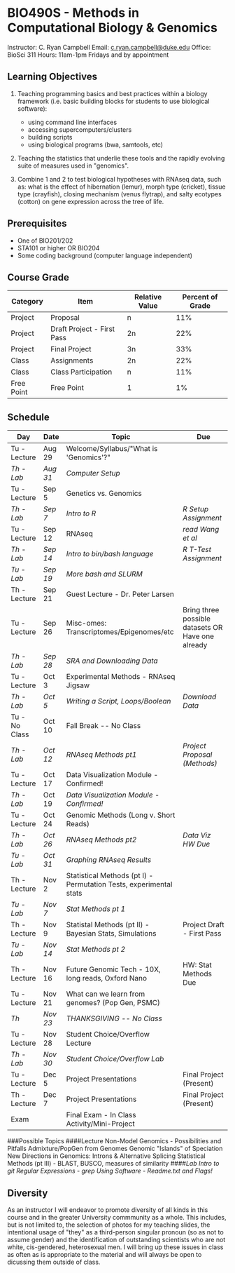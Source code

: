 # BIO490S - Methods in Computational Biology & Genomics

Instructor: C. Ryan Campbell
Email: [c.ryan.campbell@duke.edu](c.ryan.campbell@duke.edu)
Office: BioSci 311
Hours: 11am-1pm Fridays and by appointment

## Learning Objectives			
1. Teaching programming basics and best practices within a biology framework (i.e. basic building blocks for students to use biological software):
	* using command line interfaces
	* accessing supercomputers/clusters
	* building scripts
	* using biological programs (bwa, samtools, etc)

2. Teaching the statistics that underlie these tools and the rapidly evolving suite of measures used in "genomics".

3. Combine 1 and 2 to test biological hypotheses with RNAseq data, such as: what is the effect of hibernation (lemur), morph type (cricket), tissue type (crayfish), closing mechanism (venus flytrap), and salty ecotypes (cotton) on gene expression across the tree of life.

## Prerequisites
- One of BIO201/202
- STA101 or higher OR BIO204
- Some coding background (computer language independent)

## Course Grade
|Category|Item|Relative Value|Percent of Grade|
|--------|----|-------|----------------|
|Project|Proposal|n|11%|
|Project|Draft Project - First Pass|2n|22%|
|Project|Final Project|3n|33%|
|Class|Assignments|2n|22%|
|Class|Class Participation|n|11%|
|Free Point|Free Point|1|1%|

## Schedule
|Day|Date|Topic|Due|
|-------------|---------------|-----------------------------------------------------|-------------|
|Tu - Lecture|Aug 29|Welcome/Syllabus/"What is 'Genomics'?"||
|_Th - Lab_|_Aug 31_|_Computer Setup_||
|Tu - Lecture|Sep 5|Genetics vs. Genomics||
|_Th - Lab_|_Sep 7_|_Intro to R_|_R Setup Assignment_|
|Tu - Lecture|Sep 12|RNAseq|_read Wang et al_|
|_Th - Lab_|_Sep 14_|_Intro to bin/bash language_|_R T-Test Assignment_|
|_Tu - Lab_|_Sep 19_|_More bash and SLURM_||
|Th - Lecture|Sep 21|Guest Lecture - Dr. Peter Larsen||
|Tu - Lecture|Sep 26|Misc-omes: Transcriptomes/Epigenomes/etc|Bring three possible datasets OR Have one already|
|_Th - Lab_|_Sep 28_|_SRA and Downloading Data_||
|Tu - Lecture|Oct 3|Experimental Methods - RNAseq Jigsaw||
|_Th - Lab_|_Oct 5_|_Writing a Script, Loops/Boolean_|_Download Data_|
|Tu - No Class|Oct 10|Fall Break -- No Class||
|_Th - Lab_|_Oct 12_|_RNAseq Methods pt1_|_Project Proposal (Methods)_|
|Tu - Lecture|Oct 17|Data Visualization Module - Confirmed!||
|_Th - Lab_|Oct 19|_Data Visualization Module - Confirmed!_||
|Tu - Lecture|Oct 24|Genomic Methods (Long v. Short Reads)||
|_Th - Lab_|_Oct 26_|_RNAseq Methods pt2_|_Data Viz HW Due_|
|_Tu - Lab_|_Oct 31_|_Graphing RNAseq Results_||
|Th - Lecture|Nov 2|Statistical Methods (pt I) - Permutation Tests, experimental stats||
|_Tu - Lab_|_Nov 7_|_Stat Methods pt 1_||
|Th - Lecture|Nov 9|Statistal Methods (pt II) - Bayesian Stats, Simulations|Project Draft - First Pass|
|_Tu - Lab_|_Nov 14_|_Stat Methods pt 2_||
|Th - Lecture|Nov 16|Future Genomic Tech - 10X, long reads, Oxford Nano|HW: Stat Methods Due|
|Tu - Lecture|Nov 21|What can we learn from genomes? (Pop Gen, PSMC)||
|_Th_|_Nov 23_|_THANKSGIVING -- No Class_||
|Tu - Lecture|Nov 28|Student Choice/Overflow Lecture||
|_Th - Lab_|_Nov 30_|_Student Choice/Overflow Lab_||
|Tu - Lecture|Dec 5|Project Presentations|Final Project (Present)|
|Th - Lecture|Dec 7|Project Presentations|Final Project (Present)|
|Exam| |Final Exam - In Class Activity/Mini-Project||

###Possible Topics
####Lecture
Non-Model Genomics - Possibilities and Pitfalls
Admixture/PopGen from Genomes
Genomic "Islands" of Speciation
New Directions in Genomics: Introns & Alternative Splicing
Statistical Methods (pt III) - BLAST, BUSCO, measures of similarity
####_Lab_
_Intro to git_
_Regular Expressions - grep_
_Using Software - Readme.txt and Flags!_


## Diversity
As an instructor I will endeavor to promote diversity of all kinds in this course and in the greater University commmunity as a whole. This includes, but is not limited to, the selection of photos for my teaching slides, the intentional usage of "they" as a third-person singular pronoun (so as not to assume gender) and the identification of outstanding scientists who are not white, cis-gendered, heterosexual men. I will bring up these issues in class as often as is appropriate to the material and will always be open to dicussing them outside of class.